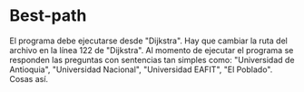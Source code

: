 # Best-path
El programa debe ejecutarse desde "Dijkstra".
Hay que cambiar la ruta del archivo en la línea 122 de "Dijkstra".
Al momento de ejecutar el programa se responden las preguntas con sentencias tan simples como:
"Universidad de Antioquia", "Universidad Nacional", "Universidad EAFIT", "El Poblado". Cosas así.
